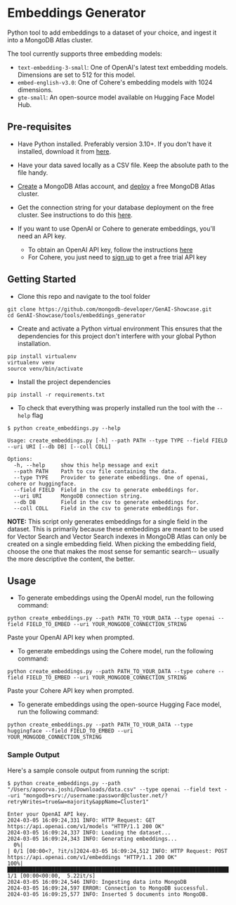 # Embeddings Generator

Python tool to add embeddings to a dataset of your choice, and ingest it into a MongoDB Atlas cluster.

The tool currently supports three embedding models:
* `text-embedding-3-small`: One of OpenAI's latest text embedding models. Dimensions are set to 512 for this model.
* `embed-english-v3.0`: One of Cohere's embedding models with 1024 dimensions.
* `gte-small`: An open-source model available on Hugging Face Model Hub.

## Pre-requisites

* Have Python installed. Preferably version 3.10+. If you don't have it installed, download it from [here](https://www.python.org/downloads/).

* Have your data saved locally as a CSV file. Keep the absolute path to the file handy.

* [Create](https://www.mongodb.com/cloud/atlas/register/?utm_campaign=devrel&utm_source=cross-post&utm_medium=cta&utm_content=https%3A%2F%2Fgithub.com%2Fmongodb-developer%2FGenAI-Showcase%2Fedit%2Fmain%2Ftools%2Fembeddings_generator%2FREADME.md&utm_term=apoorva.joshi) a MongoDB Atlas account, and  [deploy](https://www.mongodb.com/docs/atlas/tutorial/deploy-free-tier-cluster/) a free MongoDB Atlas cluster.

* Get the connection string for your database deployment on the free cluster. See instructions to do this [here](https://www.mongodb.com/docs/guides/atlas/connection-string/).

* If you want to use OpenAI or Cohere to generate embeddings, you'll need an API key.
    * To obtain an OpenAI API key, follow the instructions [here](https://help.openai.com/en/articles/4936850-where-do-i-find-my-openai-api-key)
    * For Cohere, you just need to [sign up](https://dashboard.cohere.com/welcome/register) to get a free trial API key

## Getting Started

* Clone this repo and navigate to the tool folder

```
git clone https://github.com/mongodb-developer/GenAI-Showcase.git
cd GenAI-Showcase/tools/embeddings_generator
```

* Create and activate a Python virtual environment
This ensures that the dependencies for this project don't interfere with your global Python installation.

```
pip install virtualenv
virtualenv venv
source venv/bin/activate
```

* Install the project dependencies

```
pip install -r requirements.txt
```

* To check that everything was properly installed run the tool with the `--help` flag

```console
$ python create_embeddings.py --help

Usage: create_embeddings.py [-h] --path PATH --type TYPE --field FIELD --uri URI [--db DB] [--coll COLL]

Options:
  -h, --help     show this help message and exit
  --path PATH    Path to csv file containing the data.
  --type TYPE    Provider to generate embeddings. One of openai, cohere or huggingface.
  --field FIELD  Field in the csv to generate embeddings for.
  --uri URI      MongoDB connection string.
  --db DB        Field in the csv to generate embeddings for.
  --coll COLL    Field in the csv to generate embeddings for.
```

**NOTE:** This script only generates embeddings for a single field in the dataset. This is primarily because these embeddings are meant to be used for Vector Search and Vector Search indexes in MongoDB Atlas can only be created on a single embedding field. When picking the embedding field, choose the one that makes the most sense for semantic search-- usually the more descriptive the content, the better.

## Usage

* To generate embeddings using the OpenAI model, run the following command:

```
python create_embeddings.py --path PATH_TO_YOUR_DATA --type openai --field FIELD_TO_EMBED --uri YOUR_MONGODB_CONNECTION_STRING
```

Paste your OpenAI API key when prompted.

* To generate embeddings using the Cohere model, run the following command:

```
python create_embeddings.py --path PATH_TO_YOUR_DATA --type cohere --field FIELD_TO_EMBED --uri YOUR_MONGODB_CONNECTION_STRING
```

Paste your Cohere API key when prompted.

* To generate embeddings using the open-source Hugging Face model, run the following command:

```
python create_embeddings.py --path PATH_TO_YOUR_DATA --type huggingface --field FIELD_TO_EMBED --uri YOUR_MONGODB_CONNECTION_STRING
```

### Sample Output

Here's a sample console output from running the script:

```console
$ python create_embeddings.py --path "/Users/apoorva.joshi/Downloads/data.csv" --type openai --field text --uri "mongodb+srv://username:password@cluster.net/?retryWrites=true&w=majority&appName=Cluster1"

Enter your OpenAI API key.
2024-03-05 16:09:24,331 INFO: HTTP Request: GET https://api.openai.com/v1/models "HTTP/1.1 200 OK"
2024-03-05 16:09:24,337 INFO: Loading the dataset...
2024-03-05 16:09:24,343 INFO: Generating embeddings...
  0%|                                                                                                                                                                                                                                                                                                                                               | 0/1 [00:00<?, ?it/s]2024-03-05 16:09:24,512 INFO: HTTP Request: POST https://api.openai.com/v1/embeddings "HTTP/1.1 200 OK"
100%|███████████████████████████████████████████████████████████████████████████████████████████████████████████████████████████████████████████████████████████████████████████████████████████████████████████████████████████████████████████████████████████████████████████████████████████████████████████████████████████████████████| 1/1 [00:00<00:00,  5.22it/s]
2024-03-05 16:09:24,546 INFO: Ingesting data into MongoDB
2024-03-05 16:09:24,597 ERROR: Connection to MongoDB successful.
2024-03-05 16:09:25,577 INFO: Inserted 5 documents into MongoDB.
```
